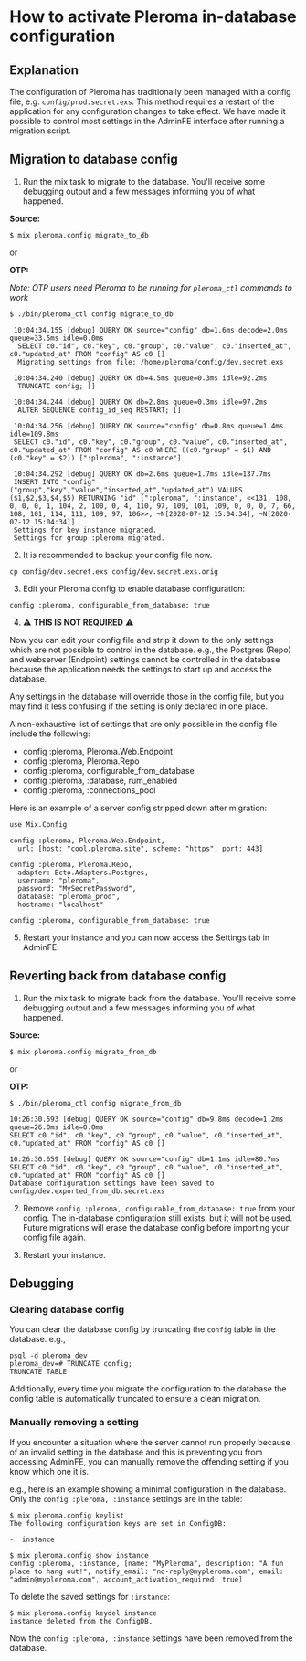 # How to activate Pleroma in-database configuration
## Explanation

The configuration of Pleroma has traditionally been managed with a config file, e.g. `config/prod.secret.exs`. This method requires a restart of the application for any configuration changes to take effect. We have made it possible to control most settings in the AdminFE interface after running a migration script.

## Migration to database config

1. Run the mix task to migrate to the database. You'll receive some debugging output and a few messages informing you of what happened.

  **Source:**
  
  ```
  $ mix pleroma.config migrate_to_db
  ```
  
  or
  
  **OTP:**
  
  *Note: OTP users need Pleroma to be running for `pleroma_ctl` commands to work*
  
  ```
  $ ./bin/pleroma_ctl config migrate_to_db
  ```

  ```
   10:04:34.155 [debug] QUERY OK source="config" db=1.6ms decode=2.0ms queue=33.5ms idle=0.0ms
    SELECT c0."id", c0."key", c0."group", c0."value", c0."inserted_at", c0."updated_at" FROM "config" AS c0 []
    Migrating settings from file: /home/pleroma/config/dev.secret.exs
    
   10:04:34.240 [debug] QUERY OK db=4.5ms queue=0.3ms idle=92.2ms
    TRUNCATE config; []
  
   10:04:34.244 [debug] QUERY OK db=2.8ms queue=0.3ms idle=97.2ms
    ALTER SEQUENCE config_id_seq RESTART; []
    
   10:04:34.256 [debug] QUERY OK source="config" db=0.8ms queue=1.4ms idle=109.8ms
   SELECT c0."id", c0."key", c0."group", c0."value", c0."inserted_at", c0."updated_at" FROM "config" AS c0 WHERE ((c0."group" = $1) AND (c0."key" = $2)) [":pleroma", ":instance"]
    
   10:04:34.292 [debug] QUERY OK db=2.6ms queue=1.7ms idle=137.7ms
   INSERT INTO "config" ("group","key","value","inserted_at","updated_at") VALUES ($1,$2,$3,$4,$5) RETURNING "id" [":pleroma", ":instance", <<131, 108, 0, 0, 0, 1, 104, 2, 100, 0, 4, 110, 97, 109, 101, 109, 0, 0, 0, 7, 66, 108, 101, 114, 111, 109, 97, 106>>, ~N[2020-07-12 15:04:34], ~N[2020-07-12 15:04:34]]
   Settings for key instance migrated.
   Settings for group :pleroma migrated.
  ```
  
2. It is recommended to backup your config file now.

  ```
  cp config/dev.secret.exs config/dev.secret.exs.orig
  ```
  
3. Edit your Pleroma config to enable database configuration:

  ```
  config :pleroma, configurable_from_database: true
  ```

4. ⚠️ **THIS IS NOT REQUIRED** ⚠️

  Now you can edit your config file and strip it down to the only settings which are not possible to control in the database. e.g., the Postgres (Repo) and webserver (Endpoint) settings cannot be controlled in the database because the application needs the settings to start up and access the database.

  Any settings in the database will override those in the config file, but you may find it less confusing if the setting is only declared in one place.

  A non-exhaustive list of settings that are only possible in the config file include the following:

  * config :pleroma, Pleroma.Web.Endpoint
  * config :pleroma, Pleroma.Repo
  * config :pleroma, configurable\_from\_database
  * config :pleroma, :database, rum_enabled
  * config :pleroma, :connections_pool

  Here is an example of a server config stripped down after migration:

  ```
  use Mix.Config

  config :pleroma, Pleroma.Web.Endpoint,
    url: [host: "cool.pleroma.site", scheme: "https", port: 443]
  
  config :pleroma, Pleroma.Repo,
    adapter: Ecto.Adapters.Postgres,
    username: "pleroma",
    password: "MySecretPassword",
    database: "pleroma_prod",
    hostname: "localhost"
  
  config :pleroma, configurable_from_database: true
  ```
 
5. Restart your instance and you can now access the Settings tab in AdminFE.


## Reverting back from database config

1. Run the mix task to migrate back from the database. You'll receive some debugging output and a few messages informing you of what happened.

  **Source:**
  
  ```
  $ mix pleroma.config migrate_from_db
  ```
  
  or
  
  **OTP:**
  
  ```
  $ ./bin/pleroma_ctl config migrate_from_db
  ```

  ```
  10:26:30.593 [debug] QUERY OK source="config" db=9.8ms decode=1.2ms queue=26.0ms idle=0.0ms
  SELECT c0."id", c0."key", c0."group", c0."value", c0."inserted_at", c0."updated_at" FROM "config" AS c0 []
  
  10:26:30.659 [debug] QUERY OK source="config" db=1.1ms idle=80.7ms
  SELECT c0."id", c0."key", c0."group", c0."value", c0."inserted_at", c0."updated_at" FROM "config" AS c0 []
  Database configuration settings have been saved to config/dev.exported_from_db.secret.exs
  ```

2. Remove `config :pleroma, configurable_from_database: true` from your config. The in-database configuration still exists, but it will not be used. Future migrations will erase the database config before importing your config file again.

3. Restart your instance.

## Debugging

### Clearing database config
You can clear the database config by truncating the `config` table in the database. e.g.,

```
psql -d pleroma_dev
pleroma_dev=# TRUNCATE config;
TRUNCATE TABLE
```

Additionally, every time you migrate the configuration to the database the config table is automatically truncated to ensure a clean migration.

### Manually removing a setting
If you encounter a situation where the server cannot run properly because of an invalid setting in the database and this is preventing you from accessing AdminFE, you can manually remove the offending setting if you know which one it is.

e.g., here is an example showing a minimal configuration in the database. Only the `config :pleroma, :instance` settings are in the table:

```
$ mix pleroma.config keylist
The following configuration keys are set in ConfigDB:

-  instance

```

```
$ mix pleroma.config show instance
config :pleroma, :instance, [name: "MyPleroma", description: "A fun place to hang out!", notify_email: "no-reply@mypleroma.com", email: "admin@mypleroma.com", account_activation_required: true]

```

To delete the saved settings for `:instance`:

```
$ mix pleroma.config keydel instance
instance deleted from the ConfigDB.
```

Now the `config :pleroma, :instance` settings have been removed from the database.
